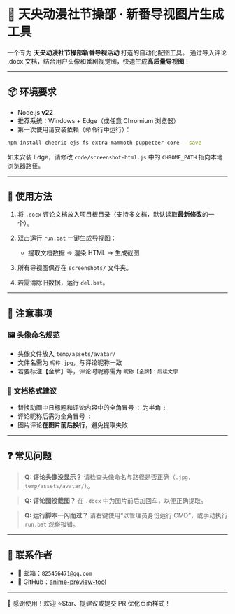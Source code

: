 # 🌟 天央动漫社节操部 · 新番导视图片生成工具

一个专为 **天央动漫社节操部新番导视活动** 打造的自动化配图工具。
通过导入评论 .docx 文档，结合用户头像和番剧视觉图，快速生成**高质量导视图**！

---

## 📦 环境要求

* Node.js **v22**
* 推荐系统：Windows + Edge（或任意 Chromium 浏览器）
* 第一次使用请安装依赖（命令行中运行）：

```bash
npm install cheerio ejs fs-extra mammoth puppeteer-core --save
```

如未安装 Edge，请修改 `code/screenshot-html.js` 中的 `CHROME_PATH` 指向本地浏览器路径。

---

## 🚀 使用方法

1. 将 `.docx` 评论文档放入项目根目录（支持多文档，默认读取**最新修改**的一个）。
2. 双击运行 `run.bat` 一键生成导视图：

   * 提取文档数据 → 渲染 HTML → 生成截图
3. 所有导视图保存在 `screenshots/` 文件夹。
4. 若需清除旧数据，运行 `del.bat`。

---

## 📌 注意事项

### 🖼 头像命名规范

* 头像文件放入 `temp/assets/avatar/`
* 文件名需为 `昵称.jpg`，与评论昵称一致
* 若要标注【金牌】等，评论时昵称需为 `昵称【金牌】：后续文字`

### 📝 文档格式建议

* 替换动画中日标题和评论内容中的全角冒号 `：` 为半角 `:`
* 评论昵称后需为全角冒号 `：`
* 图片评论**在图片前后换行**，避免提取失败

---

## ❓ 常见问题

> **Q: 评论头像没显示？**
> 请检查头像命名与路径是否正确（`.jpg`，`temp/assets/avatar/`）。

> **Q: 评论图没截图？**
> 在 `.docx` 中为图片前后加回车，以便正确提取。

> **Q: 运行脚本一闪而过？**
> 请右键使用“以管理员身份运行 CMD”，或手动执行 `run.bat` 观察报错。

---

## 📮 联系作者

* 📧 邮箱：`825456471@qq.com`
* 🐙 GitHub：[anime-preview-tool](https://github.com/lizard0126/anime-preview-tool)

---

🎉 感谢使用！欢迎 ⭐Star、提建议或提交 PR 优化页面样式！